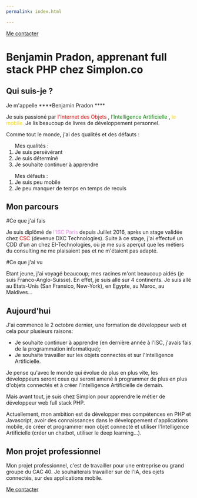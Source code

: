 ```yaml
---
permalink: index.html

---
```

[Me contacter](form.html)
# Benjamin Pradon, apprenant full stack PHP chez Simplon.co

## Qui suis-je ?

Je m'appelle ****Benjamin Pradon ****

Je suis passioné par <font color="red">l'Internet des Objets </font>,  <font color="green"> l’Intelligence Artificielle </font>,  <font color="gold">le mobile. </font>
Je lis beaucoup de livres de développement personnel. 

Comme tout le monde, j'ai des qualités et des défauts : 

<ol> Mes qualités :
<li> Je suis persévérant </li> 
<li> Je suis déterminé </li> 
<li> Je souhaite continuer à apprendre </li> 
</ol>

<ol> Mes défauts :
<li> Je suis peu mobile </li> 
<li> Je peu manquer de temps en temps de reculs </li> 
</ol>

## Mon parcours

#Ce que j'ai fais

Je suis diplômé de <font color="violet"> l'ISC Paris </font> depuis Juillet 2016, après un stage validée chez <font color="red"> CSC </font> (devenue DXC Technologies). Suite à ce stage, j'ai effectué un CDD d'un an chez EI-Technologies, où je me suis aperçut que les métiers du consulting ne me plaisaient pas et ne m'étaient pas adapté.

#Ce que j'ai vu

Etant jeune, j'ai voyagé beaucoup; mes racines m'ont beaucoup aidés (je suis Franco-Anglo-Suisse). En effet, je suis allé sur 4 continents. Je suis allé au Etats-Unis (San Fransico, New-York), en Egypte, au Maroc, au Maldives... 

## Aujourd'hui

J'ai commencé le 2 octobre dernier, une formation de développeur web et cela pour plusieurs raisons: 

- Je souhaite continuer à apprendre (en dernière année à l'ISC, j'avais fais de la programmation informatique);
- Je souhaite travailler sur les objets connectés et sur l'Intelligence Artificielle.

Je pense qu'avec le monde qui évolue de plus en plus vite, les développeurs seront ceux qui seront amené à programmer de plus en plus d'objets connectés et à créer l'Intelligence Artificielle de demain.

Mais avant tout, je suis chez Simplon pour apprendre le métier de développeur web full stack PHP.

Actuellement, mon ambition est de développer mes compétences en PHP et Javascript, avoir des connaissances dans le développement d'applications mobile, de créer et programmer mon objet connecté et utiliser l'Intelligence Artificielle (créer un chatbot, utiliser le deep learning...). 

## Mon projet professionnel

Mon projet professionnel, c'est de travailler pour une entreprise ou grand groupe du CAC 40. Je souhaiterais travailler sur de l'IA, des ojets connectés, sur des applications mobile.

[Me contacter](form.html)